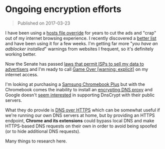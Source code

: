 # Ongoing encryption efforts

> Published on 2017-03-23

I have been using a [hosts file override][1] for years to cut the ads and "crap"
out of my internet browsing experience. I recently discovered a [better list][2]
and have been using it for a few weeks. I'm getting far more "*you have an
adblocker installed*" warnings from websites I frequent, so it's definitely
working better.

Now the Senate has passed [laws that permit ISPs to sell my data to
advertisers][3] and I'm ready to call [Game Over \[warning: explicit\]][4] on my
internet access.

I'm looking at purchasing a [Samsung Chromebook Plus][5] but with the Chromebook
comes the inability to install an [encrypting DNS proxy][6] and Google doesn't
[seem interested][7] in supporting DnsCrypt with their public servers.

What they do provide is [DNS over HTTPS][8] which can be somewhat useful if
we're running our own DNS servers at home, but by providing an HTTPS endpoint,
**Chrome and its extensions** could bypass local DNS and make HTTPS-based DNS
requests on their own in order to avoid being spoofed (or to hide additional DNS
requests).

Many things to research here.

[1]:http://someonewhocares.org/hosts/
[2]:https://github.com/StevenBlack/hosts
[3]:https://arstechnica.com/tech-policy/2017/03/senate-votes-to-let-isps-sell-your-web-browsing-history-to-advertisers/
[4]:https://youtu.be/dsx2vdn7gpY
[5]:https://www.amazon.com/Samsung-Chromebook-Convertible-Laptop-XE513C24-K01US/dp/B01LZ6XKS6/
[6]:https://dnscrypt.org/
[7]:https://groups.google.com/forum/#!topic/public-dns-discuss/rmZTtPAV430
[8]:https://developers.google.com/speed/public-dns/docs/dns-over-https
